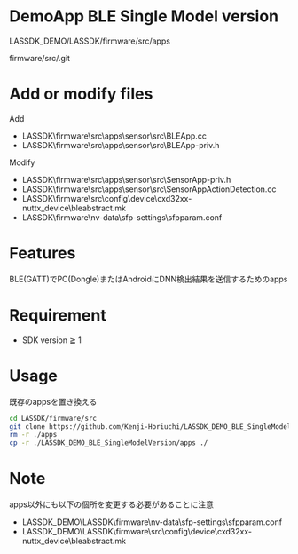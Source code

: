 # DemoApp BLE Single Model version

LASSDK_DEMO/LASSDK/firmware/src/apps

firmware/src/.git



<!-- # DEMO -->
# Add or modify files
Add
* LASSDK\firmware\src\apps\sensor\src\BLEApp.cc
* LASSDK\firmware\src\apps\sensor\src\BLEApp-priv.h

Modify
* LASSDK\firmware\src\apps\sensor\src\SensorApp-priv.h
* LASSDK\firmware\src\apps\sensor\src\SensorAppActionDetection.cc
* LASSDK\firmware\src\config\device\cxd32xx-nuttx_device\bleabstract.mk
* LASSDK\firmware\nv-data\sfp-settings\sfpparam.conf


# Features
BLE(GATT)でPC(Dongle)またはAndroidにDNN検出結果を送信するためのapps

# Requirement

* SDK version ≧ 1

<!-- # Installation

```bash
None
``` -->

# Usage
既存のappsを置き換える
```bash
cd LASSDK/firmware/src
git clone https://github.com/Kenji-Horiuchi/LASSDK_DEMO_BLE_SingleModelVersion.git
rm -r ./apps
cp -r ./LASSDK_DEMO_BLE_SingleModelVersion/apps ./
```

# Note

apps以外にも以下の個所を変更する必要があることに注意
* LASSDK_DEMO\LASSDK\firmware\nv-data\sfp-settings\sfpparam.conf
* LASSDK_DEMO\LASSDK\firmware\src\config\device\cxd32xx-nuttx_device\bleabstract.mk

<!-- # Author

* 作成者
* 所属
* E-mail

# License
ライセンスを明示する

"hoge" is under [MIT license](https://en.wikipedia.org/wiki/MIT_License).

社内向けなら社外秘であることを明示してる

"hoge" is Confidential. -->